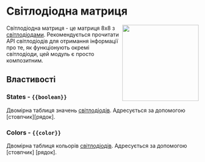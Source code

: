 # Світлодіодна матриця

<img src="https://docs.retrogadgets.game/api/modules/LedMatrix.png" width="200" align="right">

Світлодіодна матриця - це матриця 8x8 з [світлодіодами](./Led.md). Рекомендується прочитати API світлодіодів для отримання інформації про те, як функціонують окремі світлодіоди, цей модуль є просто композитним.

## Властивості

### States - `{{boolean}}`
Двомірна таблиця значень  [світлодіодів](./Led.md). Адресується за допомогою [стовпчик][рядок].
### Colors - `{{color}}`
Двомірна таблиця кольорів [світлодіодів](./Led.md). Адресується за допомогою [стовпчик] [рядок].